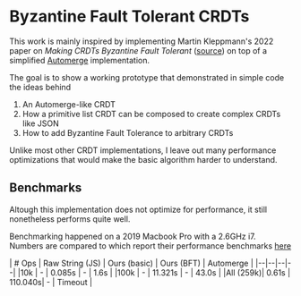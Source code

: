 # Byzantine Fault Tolerant CRDTs

This work is mainly inspired by implementing Martin Kleppmann's 2022 paper on *Making CRDTs Byzantine Fault Tolerant* ([source](https://martin.kleppmann.com/papers/bft-crdt-papoc22.pdf))
on top of a simplified [Automerge](https://automerge.org/) implementation.

The goal is to show a working prototype that demonstrated in simple code the ideas behind
1. An Automerge-like CRDT
2. How a primitive list CRDT can be composed to create complex CRDTs like JSON
2. How to add Byzantine Fault Tolerance to arbitrary CRDTs

Unlike most other CRDT implementations, I leave out many performance optimizations that would make the basic algorithm harder to understand.

## Benchmarks
Altough this implementation does not optimize for performance, it still nonetheless performs quite well.

Benchmarking happened on a 2019 Macbook Pro with a 2.6GHz i7.
Numbers are compared to  which report their performance benchmarks [here](https://github.com/automerge/automerge-perf)

| # Ops | Raw String (JS) | Ours (basic) | Ours (BFT) | Automerge |
|--|--|--|--|
|10k       | -     | 0.085s  | - | 1.6s    |
|100k      | -     | 11.321s | - | 43.0s   |
|All (259k)| 0.61s | 110.040s| - | Timeout |
